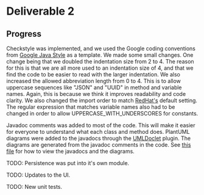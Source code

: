 # Deliverable 2

## Progress

Checkstyle was implemented, and we used the Google coding conventions from [Google Java Style](https://google.github.io/styleguide/javaguide.html) as a template. We made some small changes. One change being that we doubled the indentation size from 2 to 4. The reason for this is that we are all more used to an indentation size of 4, and that we find the code to be easier to read with the larger indentation. We also increased the allowed abbreviation length from 0 to 4. This is to allow uppercase sequences like "JSON" and "UUID" in method and variable names. Again, this is because we think it improves readability and code clarity. We also changed the import order to match [RedHat's](https://marketplace.visualstudio.com/items?itemName=redhat.java) default setting. The regular expression that matches variable names also had to be changed in order to allow UPPERCASE_WITH_UNDERSCORES for constants.

Javadoc comments was added to most of the code. This will make it easier for everyone to understand what each class and method does. PlantUML diagrams were added to the javadocs through the [UMLDoclet](https://github.com/talsma-ict/umldoclet) plugin. The diagrams are generated from the javadoc comments in the code. See [this file](/README.md) for how to view the javadocs and the diagrams.

TODO: Persistence was put into it's own module.

TODO: Updates to the UI.

TODO: New unit tests.
